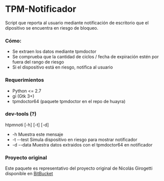 # TPM-Notificador #

Script que reporta al usuario mediante notificación de escritorio que el dipositivo se encuentra en riesgo de bloqueo.


### Cómo: ###
* Se extraen los datos mediante tpmdoctor
* Se comprueba que la cantidad de ciclos / fecha de expiración estén por fuera del rango de riesgo
* Si el dispositivo está en riesgo, notifica al usuario

### Requerimientos ###
* Python <= 2.7
* gi (Gtk 3+)
* tpmdoctor64 (paquete tpmdoctor en el repo de huayra)

### dev-tools (?) ###
htpmnoti [-h] [-t] [-d]
* -h          Muestra este mensaje
* -t  --test  Simula dispositivo en riesgo para mostrar notificador
* -d  --data  Muestra datos extraidos con el tpmdoctor64 en notificador

### Proyecto original ###
Este paquete es representativo del proyecto original de Nicolás Girogetti disponible en [BitBucket](https://bitbucket.org/lahire/huayra-tpmnotificador)
